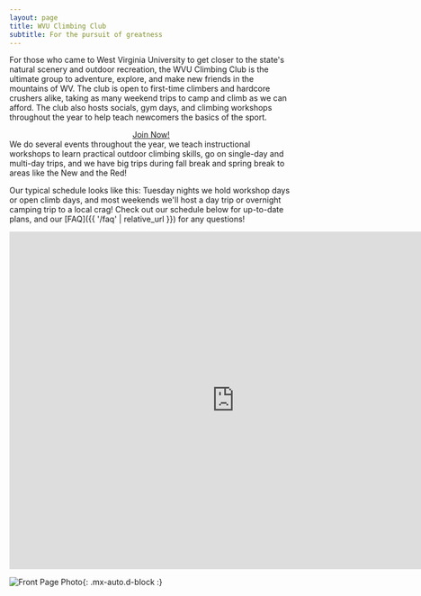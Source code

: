 ```yaml
---
layout: page
title: WVU Climbing Club
subtitle: For the pursuit of greatness
---
```


For those who came to West Virginia University to get closer to the state's natural scenery and outdoor recreation, the WVU Climbing Club is the ultimate group to adventure, explore, and make new friends in the mountains of WV. The club is open to first-time climbers and hardcore crushers alike, taking as many weekend trips to camp and climb as we can afford. The club also hosts socials, gym days, and climbing workshops throughout the year to help teach newcomers the basics of the sport.

<style>
.center {
  display: flex;
  justify-content: center;
  align-items: center;
  background-color: #4CAF50; /* Green */
  border: none;
  color: white;
  padding: 15px 32px;
  text-align: center;
  text-decoration: none;
  font-size: 16px;
}
</style>

<style>
	  .centered {
		text-align: center;
	}
    </style>
<div class="centered">
	<a class="btn btn-success" href="join">Join Now!</a>
</div>
We do several events throughout the year, we teach instructional workshops to learn practical outdoor climbing skills, go on single-day and multi-day trips, and we have big trips during fall break and spring break to areas like the New and the Red!

Our typical schedule looks like this: Tuesday nights we hold workshop days or open climb days, and most weekends we'll host a day trip or overnight camping trip to a local crag! Check out our schedule below for up-to-date plans, and our [FAQ]({{ '/faq' | relative_url }}) for any questions!


<iframe src="https://calendar.google.com/calendar/embed?src=wvuclimbingclub%40gmail.com&ctz=America%2FNew_York" style="border: 0" width="800" height="600" frameborder="0" scrolling="no"></iframe>

![Front Page Photo](https://wvuclimbingclub.github.io/assets/img/frontPagePhotoLarge.png){: .mx-auto.d-block :}
